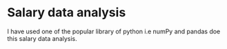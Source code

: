 # Salary data analysis
I have used one of the popular library of python i.e numPy and pandas doe this salary data analysis.
